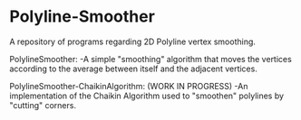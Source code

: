 # Polyline-Smoother

A repository of programs regarding 2D Polyline vertex smoothing.

PolylineSmoother:
    -A simple "smoothing" algorithm that moves the vertices according to the average between itself and the adjacent vertices.
    
PolylineSmoother-ChaikinAlgorithm: (WORK IN PROGRESS)
    -An implementation of the Chaikin Algorithm used to "smoothen" polylines by "cutting" corners.
